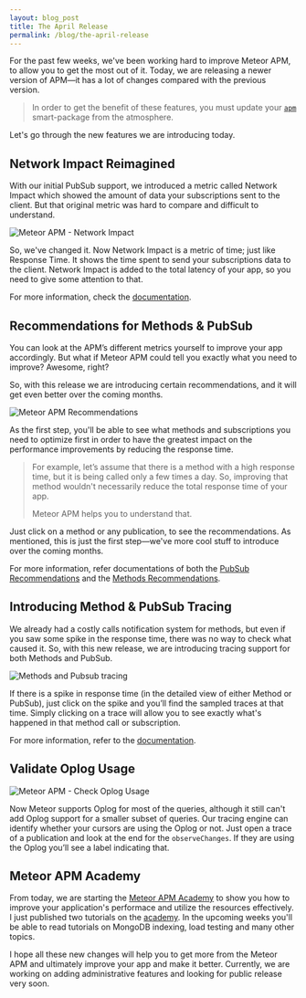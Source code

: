 ```yaml
---
layout: blog_post
title: The April Release
permalink: /blog/the-april-release
---
```


For the past few weeks, we've been working hard to improve Meteor APM, to allow you to get the most out of it. Today, we are releasing a newer version of APM—it has a lot of changes compared with the previous version.

> In order to get the benefit of these features, you must update your [`apm`](https://atmospherejs.com/package/apm) smart-package from the atmosphere.

Let's go through the new features we are introducing today.

## Network Impact Reimagined

With our initial PubSub support, we introduced a metric called Network Impact which showed the amount of data your subscriptions sent to the client. But that original metric was hard to compare and difficult to understand.

![Meteor APM - Network Impact](https://i.cloudup.com/mzz-QZQZzX.png)

So, we've changed it. Now Network Impact is a metric of time; just like Response Time. It shows the time spent to send your subscriptions data to the client. Network Impact is added to the total latency of your app, so you need to give some attention to that. 

For more information, check the [documentation](http://support.meteorapm.com/knowledgebase/articles/347428-network-impact).

## Recommendations for Methods & PubSub

You can look at the APM’s different metrics yourself to improve your app accordingly. But what if Meteor APM could tell you exactly what you need to improve? Awesome, right? 

So, with this release we are introducing certain recommendations, and it will get even better over the coming months.

![Meteor APM Recommendations](https://i.cloudup.com/sJQgLzv6Gy.png)

As the first step, you'll be able to see what methods and subscriptions you need to optimize first in order to have the greatest impact on the performance improvements by reducing the response time.

> For example, let’s assume that there is a method with a high response time, but it is being called only a few times a day. So, improving that method wouldn't necessarily reduce the total response time of your app. 
>
> Meteor APM helps you to understand that.

Just click on a method or any publication, to see the recommendations. As mentioned, this is just the first step—we've more cool stuff to introduce over the coming months.

For more information, refer documentations of both the [PubSub Recommendations](http://support.meteorapm.com/knowledgebase/articles/347450-pubsub-recommendations) and the [Methods Recommendations](http://support.meteorapm.com/knowledgebase/articles/347445-method-recommendations).

## Introducing Method & PubSub Tracing

We already had a costly calls notification system for methods, but even if you saw some spike in the response time, there was no way to check what caused it. So, with this new release, we are introducing tracing support for both Methods and PubSub.

![Methods and Pubsub tracing](https://i.cloudup.com/_8-9cnRo_w.png)

If there is a spike in response time (in the detailed view of either Method or PubSub), just click on the spike and you’ll find the sampled traces at that time. Simply clicking on a trace will allow you to see exactly what's happened in that method call or subscription.

For more information, refer to the [documentation](http://support.meteorapm.com/knowledgebase/articles/347451-response-time-breakdown-with-traces).

## Validate Oplog Usage

![Meteor APM - Check Oplog Usage](https://i.cloudup.com/96ytJfM00o.png)

Now Meteor supports Oplog for most of the queries, although it still can't add Oplog support for a smaller subset of queries. Our tracing engine can identify whether your cursors are using the Oplog or not. Just open a trace of a publication and look at the end for the `observeChanges`. If they are using the Oplog you’ll see a label indicating that.

## Meteor APM Academy

From today, we are starting the [Meteor APM Academy](/academy) to show you how to improve your application's performace and utilize the resources effectively. I just published two tutorials on the [academy](/academy). In the upcoming weeks you'll be able to read tutorials on MongoDB indexing, load testing and many other topics.

I hope all these new changes will help you to get more from the Meteor APM and ultimately improve your app and make it better. Currently, we are working on adding administrative features and looking for public release very soon.
